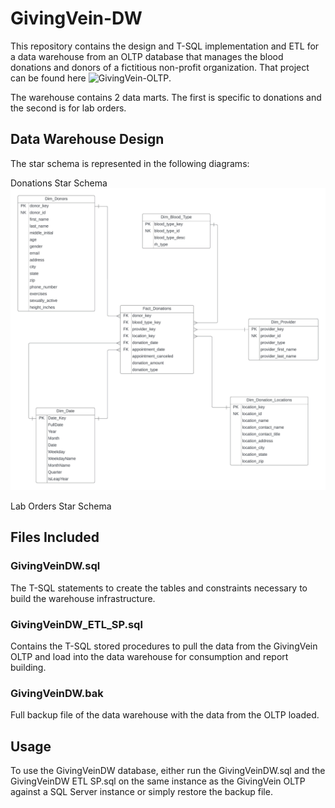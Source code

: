 # GivingVein-DW

This repository contains the design and T-SQL implementation and ETL for a data warehouse from an OLTP database that manages the blood donations and donors of a fictitious non-profit organization. That project can be found here ![GivingVein-OLTP](https://github.com/waynezc5/GivingVein-OLTP).

The warehouse contains 2 data marts. The first is specific to donations and the second is for lab orders.

## Data Warehouse Design
The star schema is represented in the following diagrams:

Donations Star Schema
![Donations Diagram](https://github.com/waynezc5/GivingVein-DW/blob/main/GivingVein%20Dimensional%20Modeling%20-%20Donations%20Diagram.jpeg)

Lab Orders Star Schema


## Files Included

### GivingVeinDW.sql
The T-SQL statements to create the tables and constraints necessary to build the warehouse infrastructure.

### GivingVeinDW_ETL_SP.sql
Contains the T-SQL stored procedures to pull the data from the GivingVein OLTP and load into the data warehouse for consumption and report building.

### GivingVeinDW.bak
Full backup file of the data warehouse with the data from the OLTP loaded.

## Usage
To use the GivingVeinDW database, either run the GivingVeinDW.sql and the GivingVeinDW ETL SP.sql on the same instance as the GivingVein OLTP against a SQL Server instance or simply restore the backup file.

